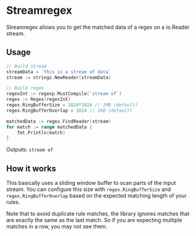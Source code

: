 # Streamregex

Streamregex allows you to get the matched data of a regex on a io.Reader stream.

## Usage

```go
// Build stream
streamData = `this is a stream of data`
stream := strings.NewReader(streamData)

// Build regex
regexInt := regexp.MustCompile(`stream of`)
regex := Regex(regexInt)
regex.RingBufferSize = 1024*1024 // 1MB (default)
regex.RingBufferOverlap = 1024 // 1KB (default)

matchedData := regex.FindReader(stream)
for match := range matchedData {
    fmt.Println(match)
}
```

Outputs: `stream of`

## How it works

This basically uses a sliding window buffer to scan parts of the input stream.  You can configure this size with
`regex.RingBufferSize` and `regex.RingBufferOverlap` based on the expected matching length of your rules.

Note that to avoid duplicate rule matches, the library ignores matches that are exactly the same as the last match.  So if you are expecting multiple matches in a row, you may not see them.
